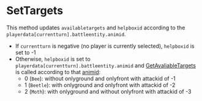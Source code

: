 # SetTargets
This method updates `availabletargets` and `helpboxid` according to the `playerdata[currentturn].battleentity.animid`.

- If `currentturn` is negative (no player is currently selected), `helpboxid` is set to -1
- Otherwise, `helpboxid` is set to `playerdata[currentturn].battleentity.animid` and [GetAvaliableTargets](GetAvaliableTargets.md) is called according to that [animid](../../../Enums%20and%20IDs/AnimIDs.md):
    - 0 (`Bee`): without onlyground and onlyfront with attackid of -1
    - 1 (`Beetle`): with onlyground and onlyfront with attackid of -2
    - 2 (`Moth`): with onlyground and without onlyfront with attackid of -3